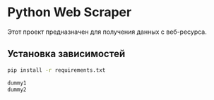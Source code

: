 # Python Web Scraper

Этот проект предназначен для получения данных с веб-ресурса.

## Установка зависимостей
```bash
pip install -r requirements.txt

dummy1
dummy2
